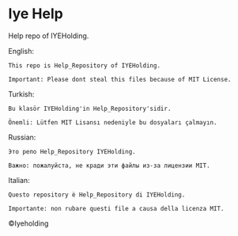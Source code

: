 # Iye Help
Help repo of IYEHolding. 

English:
```
This repo is Help_Repository of IYEHolding.

Important: Please dont steal this files because of MIT License. 
```

Turkish:
```
Bu klasör IYEHolding'in Help_Repository'sidir.

Önemli: Lütfen MIT Lisansı nedeniyle bu dosyaları çalmayın.
```

Russian:
```
Это репо Help_Repository IYEHolding.

Важно: пожалуйста, не кради эти файлы из-за лицензии MIT.
```

Italian:
```
Questo repository è Help_Repository di IYEHolding.

Importante: non rubare questi file a causa della licenza MIT.
```


©Iyeholding
